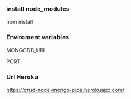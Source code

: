 
### install node_modules

npm install

### Enviroment variables

MONGODB_URI 

PORT 

### Url Heroku

https://crud-node-mongo-pipe.herokuapp.com/
